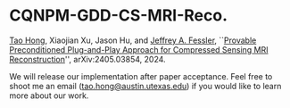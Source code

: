 # CQNPM-GDD-CS-MRI-Reco.

[Tao Hong](https://hongtao-argmin.github.io), Xiaojian Xu, Jason Hu, and [Jeffrey A. Fessler](https://web.eecs.umich.edu/~fessler/), ``[Provable Preconditioned Plug-and-Play Approach for Compressed Sensing MRI Reconstruction](https://arxiv.org/abs/2405.03854)'', arXiv:2405.03854, 2024.

We will release our implementation after paper acceptance. Feel free to shoot me an email (tao.hong@austin.utexas.edu) if you would like to learn more about our work.
